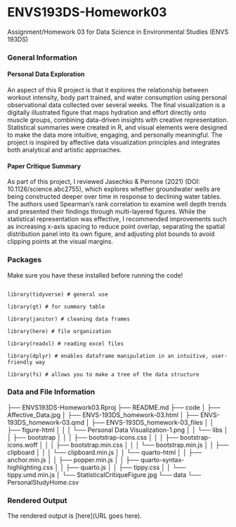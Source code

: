 # ENVS193DS-Homework03
Assignment/Homework 03 for Data Science in Environmental Studies (ENVS 193DS)

### General Information 

#### Personal Data Exploration
An aspect of this R project is that it explores the relationship between workout intensity, body part trained, and water consumption using personal observational data collected over several weeks. The final visualization is a digitally illustrated figure that maps hydration and effort directly onto muscle groups, combining data-driven insights with creative representation. Statistical summaries were created in R, and visual elements were designed to make the data more intuitive, engaging, and personally meaningful. The project is inspired by affective data visualization principles and integrates both analytical and artistic approaches. 

#### Paper Critique Summary
As part of this project, I reviewed Jasechko & Perrone (2021) (DOI: 10.1126/science.abc2755), which explores whether groundwater wells are being constructed deeper over time in response to declining water tables. The authors used Spearman’s rank correlation to examine well depth trends and presented their findings through multi-layered figures. While the statistical representation was effective, I recommended improvements such as increasing x-axis spacing to reduce point overlap, separating the spatial distribution panel into its own figure, and adjusting plot bounds to avoid clipping points at the visual margins. 


### Packages 

Make sure you have these installed before running the code!

```

library(tidyverse) # general use 

library(gt) # for summary table

library(janitor) # cleaning data frames 

library(here) # file organization 

library(readxl) # reading excel files 

library(dplyr) # enables dataframe manipulation in an intuitive, user-friendly way

library(fs) # allows you to make a tree of the data structure

```

### Data and File Information

├── ENVS193DS-Homework03.Rproj
├── README.md
├── code 
│   ├── Affective_Data.jpg
│   ├── ENVS-193DS_homework-03.html
│   ├── ENVS-193DS_homework-03.qmd
│   ├── ENVS-193DS_homework-03_files
│   │   ├── figure-html
│   │   │   └── Personal Data Visualization-1.png
│   │   └── libs
│   │       ├── bootstrap
│   │       │   ├── bootstrap-icons.css
│   │       │   ├── bootstrap-icons.woff
│   │       │   ├── bootstrap.min.css
│   │       │   └── bootstrap.min.js
│   │       ├── clipboard
│   │       │   └── clipboard.min.js
│   │       └── quarto-html
│   │           ├── anchor.min.js
│   │           ├── popper.min.js
│   │           ├── quarto-syntax-highlighting.css
│   │           ├── quarto.js
│   │           ├── tippy.css
│   │           └── tippy.umd.min.js
│   └── StatisticalCritiqueFigure.jpg
└── data
    └── PersonalStudyHome.csv


### Rendered Output 

The rendered output is [here](URL goes here).

